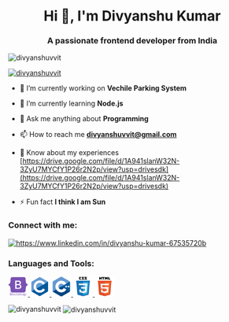 <h1 align="center">Hi 👋, I'm Divyanshu Kumar</h1>
<h3 align="center">A passionate frontend developer from India</h3>

<p align="left"> <img src="https://komarev.com/ghpvc/?username=divyanshuvvit&label=Profile%20views&color=0e75b6&style=flat" alt="divyanshuvvit" /> </p>

<p align="left"> <a href="https://github.com/ryo-ma/github-profile-trophy"><img src="https://github-profile-trophy.vercel.app/?username=divyanshuvvit" alt="divyanshuvvit" /></a> </p>

- 🔭 I’m currently working on **Vechile Parking System**

- 🌱 I’m currently learning **Node.js**

- 💬 Ask me anything about **Programming**

- 📫 How to reach me **divyanshuvvit@gmail.com**

- 📄 Know about my experiences [https://drive.google.com/file/d/1A941slanW32N-3ZyU7MYCfY1P26r2N2p/view?usp=drivesdk](https://drive.google.com/file/d/1A941slanW32N-3ZyU7MYCfY1P26r2N2p/view?usp=drivesdk)

- ⚡ Fun fact **I think I am Sun**

<h3 align="left">Connect with me:</h3>
<p align="left">
<a href="https://linkedin.com/in/https://www.linkedin.com/in/divyanshu-kumar-67535720b" target="blank"><img align="center" src="https://raw.githubusercontent.com/rahuldkjain/github-profile-readme-generator/master/src/images/icons/Social/linked-in-alt.svg" alt="https://www.linkedin.com/in/divyanshu-kumar-67535720b" height="30" width="40" /></a>
</p>

<h3 align="left">Languages and Tools:</h3>
<p align="left"> <a href="https://getbootstrap.com" target="_blank" rel="noreferrer"> <img src="https://raw.githubusercontent.com/devicons/devicon/master/icons/bootstrap/bootstrap-plain-wordmark.svg" alt="bootstrap" width="40" height="40"/> </a> <a href="https://www.cprogramming.com/" target="_blank" rel="noreferrer"> <img src="https://raw.githubusercontent.com/devicons/devicon/master/icons/c/c-original.svg" alt="c" width="40" height="40"/> </a> <a href="https://www.w3schools.com/cpp/" target="_blank" rel="noreferrer"> <img src="https://raw.githubusercontent.com/devicons/devicon/master/icons/cplusplus/cplusplus-original.svg" alt="cplusplus" width="40" height="40"/> </a> <a href="https://www.w3schools.com/css/" target="_blank" rel="noreferrer"> <img src="https://raw.githubusercontent.com/devicons/devicon/master/icons/css3/css3-original-wordmark.svg" alt="css3" width="40" height="40"/> </a> <a href="https://www.w3.org/html/" target="_blank" rel="noreferrer"> <img src="https://raw.githubusercontent.com/devicons/devicon/master/icons/html5/html5-original-wordmark.svg" alt="html5" width="40" height="40"/> </a> </p>

<p><img align="left" src="https://github-readme-stats.vercel.app/api/top-langs?username=divyanshuvvit&show_icons=true&locale=en&layout=compact" alt="divyanshuvvit" /></p>

<p>&nbsp;<img align="center" src="https://github-readme-stats.vercel.app/api?username=divyanshuvvit&show_icons=true&locale=en" alt="divyanshuvvit" /></p>
